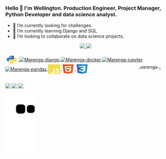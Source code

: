 ### Hello 👋 I'm Wellington. Production Engineer, Project Manager, Python Developer and data science analyst.

- 🚀 I’m currently looking for challenges.
- 🧱 I’m currently learning Django and SQL.
- 💪 I’m looking to collaborate on data science projects.

<div align="center">
  <a href="https://github.com/wmarenga">
  <img height="180em" src="https://github-readme-stats.vercel.app/api?username=wmarenga&show_icons=true&theme=dark&include_all_commits=true&count_private=true"/>
  <img height="180em" src="https://github-readme-stats.vercel.app/api/top-langs/?username=wmarenga&layout=compact&langs_count=7&theme=dark"/>
</div>
<div style="display: inline_block"><br>
  <img align="center" alt="Marenga-Python" height="30" width="40" src="https://raw.githubusercontent.com/devicons/devicon/master/icons/python/python-original.svg">
  <img align="center" alt="Marenga-django" height="30" width="40" src="https://cdn.jsdelivr.net/gh/devicons/devicon/icons/django/django-plain.svg">
  <img align="center" alt="Marenga-docker" height="30" width="40" src="https://cdn.jsdelivr.net/gh/devicons/devicon/icons/docker/docker-original.svg">
  <img align="center" alt="Marenga-jupyter" height="30" width="40" src="https://cdn.jsdelivr.net/gh/devicons/devicon/icons/jupyter/jupyter-original.svg">
  <img align="center" alt="Marenga-pandas" height="30" width="40" src="https://cdn.jsdelivr.net/gh/devicons/devicon/icons/pandas/pandas-original.svg">    
  <img align="center" alt="Marenga-Js" height="30" width="40" src="https://raw.githubusercontent.com/devicons/devicon/master/icons/javascript/javascript-plain.svg">
  <img align="center" alt="Marenga-HTML" height="30" width="40" src="https://raw.githubusercontent.com/devicons/devicon/master/icons/html5/html5-original.svg">
  <img align="center" alt="Marenga-CSS" height="30" width="40" src="https://raw.githubusercontent.com/devicons/devicon/master/icons/css3/css3-original.svg">
  <img align="right" alt="Marenga-pic" height="150" margin: "auto" style="border-radius:75px;" src="https://media.discordapp.net/attachments/1059544951555375167/1059585039123361862/bf4d990b-86b0-44b6-a51c-13b50990b557.jpg?width=481&height=641">
</div>
  
  ##
 
<div> 
 <a href="https://discord.gg/HtJ7Yq2Ztm" target="_blank"><img src="https://img.shields.io/badge/Discord-7289DA?style=for-the-badge&logo=discord&logoColor=white" target="_blank"></a> 
  <a href = "mailto:wmarenga44@gmail.com"><img src="https://img.shields.io/badge/Gmail-D14836?style=for-the-badge&logo=gmail&logoColor=white" target="_blank"></a>
  <a href="https://www.linkedin.com/in/wellington-m-0823372a" target="_blank"><img src="https://img.shields.io/badge/-LinkedIn-%230077B5?style=for-the-badge&logo=linkedin&logoColor=white" target="_blank"></a> 
 
  ![Snake animation](https://github.com/rafaballerini/rafaballerini/blob/output/github-contribution-grid-snake.svg)
 
</div>
